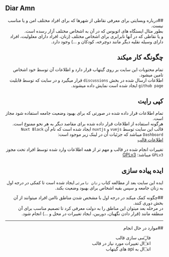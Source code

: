 ﻿## Diar Amn

<div dir="rtl">

##درباره
وبسایتی برای معرفی نقاطی از شهرها که برای افراد مختلف امن و یا مناسب نیست.  
بطور مثال ایستگاه های اتوبوس که در آن به اشخاص مختلف آزار رسده است.  
و یا نقاطی که در آنها نابرابری برای اشخاص مختلف (زنان، افراد دارای معلولیت، افراد دارای وسیله نقلیه دیگر مانند دوچرخه، کودکان و ...) وجود دارد.

## چگونگه کار میکند
تمام محتویات این سایت بر روی گیتهاب قرار دارد و اطلاعات آن توسط خود اشخاص تامین میشود.  
اطلاعات ارسال شده در بخش `discussions` قرار میگیرد و در سایت که توسط قابلیت `github page` ایجاد شده است نمایش داده میشوند.

## کپی رایت
تمام اطلاعات قرار داده شده در صورتی که برای بهبود وضعیت جامعه استفاده شود مجاز است.  
هرگونه استفاده از اطلاعات قرار داده شده برای مقاصد دیگر به هر نحو ممنوع است.
قالب این سایت توسط `vuejs` و `nuxtjs` ایجاد شده است که نام آن `Nuxt Black Dashboard` میباشد که جزئیات آن در لینک زیر موجود است:  
[اطلاعات قالب](/README_THEME.md)

تغییرات انجام شده در قالب و مهم تر از همه اطلاعات وارد شده توسط افراد تحت مجوز `GPLv3` میباشد:
[GPLv3](https://choosealicense.com/licenses/gpl-3.0/)

## ایده پیاده سازی
ایده این سایت بعد از مطالعه کتاب `زنان نامرئی` ایجاد شده است تا کمکی در درجه اول به زنان جامعه و سپس بقیه اشخاص برای بهبود وضعیت بکند.  

##چگونه کمک میکند
در درجه اول با مشخص شدن مناطق ناامن افراد میتوانند از آن بخش دوری کنند.  
در مرحله بعد میتوان این مناطق را به دولت معرفی کرد تا تصمیم مناسب برای آن منطقه مانند (قرار دادن نگهبان، دوربین، ایجاد تغییرات در محل و ...) انجام شود.  

---

##موارد در حال انجام
- [ ] فارسی سازی قالب
- [ ] اعمال تغییرات مورد نیاز در قالب
- [ ] اتصال به api های گیتهاب

</div>
